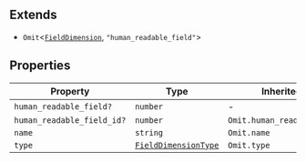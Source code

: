 ## Extends

- `Omit`\<[`FieldDimension`](FieldDimension.md), `"human_readable_field"`\>

## Properties

| Property                                                        | Type                                          | Inherited from                 |
| --------------------------------------------------------------- | --------------------------------------------- | ------------------------------ |
| <a id="human_readable_field"></a> `human_readable_field?`       | `number`                                      | -                              |
| <a id="human_readable_field_id"></a> `human_readable_field_id?` | `number`                                      | `Omit.human_readable_field_id` |
| <a id="name"></a> `name`                                        | `string`                                      | `Omit.name`                    |
| <a id="type"></a> `type`                                        | [`FieldDimensionType`](FieldDimensionType.md) | `Omit.type`                    |
